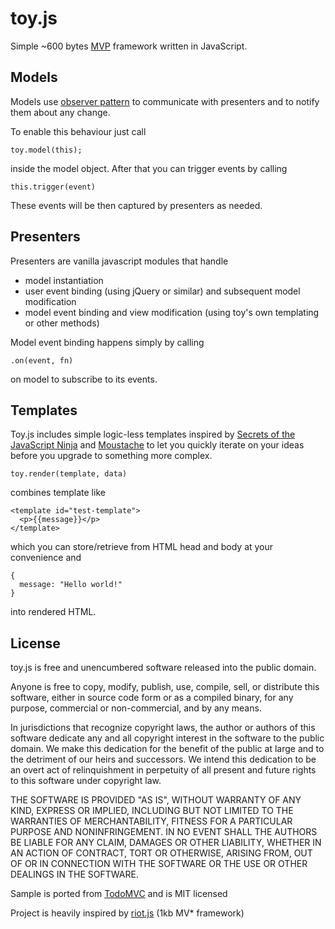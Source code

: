 toy.js
======

Simple ~600 bytes [MVP](http://en.wikipedia.org/wiki/Model%E2%80%93view%E2%80%93presenter) framework written in JavaScript.

## Models
Models use [observer pattern](http://en.wikipedia.org/wiki/Observer_pattern) to communicate with presenters and to notify them about any change.

To enable this behaviour just call

    toy.model(this);
    
inside the model object. After that you can trigger events by calling
    
    this.trigger(event)
    
These events will be then captured by presenters as needed.

## Presenters

Presenters are vanilla javascript modules that handle

* model instantiation
* user event binding (using jQuery or similar) and subsequent model modification
* model event binding and view modification (using toy's own templating or other methods)

Model event binding happens simply by calling

    .on(event, fn)
 
on model to subscribe to its events.

## Templates
Toy.js includes simple logic-less templates inspired by [Secrets of the JavaScript Ninja](http://ejohn.org/blog/javascript-micro-templating/) and [Moustache](http://mustache.github.io/) to let you quickly iterate on your ideas before you upgrade to something more complex.

    toy.render(template, data)

combines template like

```
<template id="test-template">
  <p>{{message}}</p>
</template>
```
which you can store/retrieve from HTML head and body at your convenience and

```
{
  message: "Hello world!"
}
```
into rendered HTML.

## License

toy.js is free and unencumbered software released into the public domain.

Anyone is free to copy, modify, publish, use, compile, sell, or distribute this software, either in source code form or as a compiled binary, for any purpose, commercial or non-commercial, and by any means.

In jurisdictions that recognize copyright laws, the author or authors of this software dedicate any and all copyright interest in the software to the public domain. We make this dedication for the benefit of the public at large and to the detriment of our heirs and successors. We intend this dedication to be an overt act of relinquishment in perpetuity of all present and future rights to this software under copyright law.

THE SOFTWARE IS PROVIDED "AS IS", WITHOUT WARRANTY OF ANY KIND, EXPRESS OR IMPLIED, INCLUDING BUT NOT LIMITED TO THE WARRANTIES OF MERCHANTABILITY, FITNESS FOR A PARTICULAR PURPOSE AND NONINFRINGEMENT. IN NO EVENT SHALL THE AUTHORS BE LIABLE FOR ANY CLAIM, DAMAGES OR OTHER LIABILITY, WHETHER IN AN ACTION OF CONTRACT, TORT OR OTHERWISE, ARISING FROM, OUT OF OR IN CONNECTION WITH THE SOFTWARE OR THE USE OR OTHER DEALINGS IN THE SOFTWARE.

Sample is ported from [TodoMVC](http://todomvc.com/) and is MIT licensed

Project is heavily inspired by [riot.js](https://muut.com/riotjs/) (1kb MV* framework)
